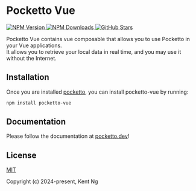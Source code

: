 # Pocketto Vue

<div align="left">
  <p align="left">
    <a href="https://www.npmjs.com/package/pocketto-vue">
      <img src="https://img.shields.io/npm/v/pocketto-vue.svg?style=flat-square" alt="NPM Version" />
    </a>
    <a href="https://www.npmjs.com/package/pocketto-vue">
      <img src="https://img.shields.io/npm/dm/pocketto-vue.svg?style=flat-square" alt="NPM Downloads" />
    </a>
    <a href="https://github.com/pockettojs/pocketto-vue/stargazers">
      <img src="https://img.shields.io/github/stars/pockettojs/pocketto-vue.svg?style=flat-square" alt="GitHub Stars" />
    </a>
  </p>
</div>

Pocketto Vue contains vue composable that allows you to use Pocketto in your Vue applications.<br />
It allows you to retrieve your local data in real time, and you may use it without the Internet.

## Installation

Once you are installed [pocketto](https://www.npmjs.com/package/pocketto), you can install pocketto-vue by running:

```bash
npm install pocketto-vue
```

## Documentation

Please follow the documentation at [pocketto.dev](https://pocketto.dev/)!

## License

[MIT](https://opensource.org/licenses/MIT)

Copyright (c) 2024-present, Kent Ng
